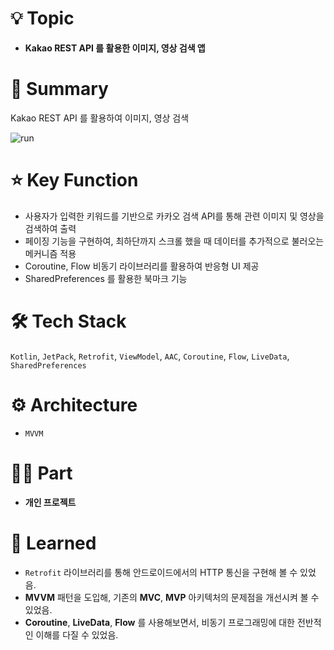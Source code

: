 # 💡 Topic

- **Kakao REST API 를 활용한 이미지, 영상 검색 앱**

# 📝 Summary

Kakao REST API 를 활용하여 이미지, 영상 검색 

![run](https://github.com/kt2790/image_search_app/assets/138543028/c9dfb645-0096-4cb8-8639-ae24aa2fc693)

# ⭐️ Key Function

- 사용자가 입력한 키워드를 기반으로 카카오 검색 API를 통해 관련 이미지 및 영상을 검색하여 출력
- 페이징 기능을 구현하여, 최하단까지 스크롤 했을 때 데이터를 추가적으로 불러오는 메커니즘 적용
- Coroutine, Flow 비동기 라이브러리를 활용하여 반응형 UI 제공
- SharedPreferences 를 활용한 북마크 기능

# 🛠 Tech Stack

`Kotlin`, `JetPack`, `Retrofit`, `ViewModel`, `AAC`, `Coroutine`, `Flow`, `LiveData`, `SharedPreferences`

# ⚙️ Architecture

- `MVVM`

# 🤚🏻 Part

- **개인 프로젝트**

# 🤔 Learned

- `Retrofit` 라이브러리를 통해 안드로이드에서의 HTTP 통신을 구현해 볼 수 있었음.
- **MVVM** 패턴을 도입해, 기존의 **MVC**, **MVP** 아키텍처의 문제점을 개선시켜 볼 수 있었음.
- **Coroutine**, **LiveData**, **Flow** 를 사용해보면서, 비동기 프로그래밍에 대한 전반적인 이해를 다질 수 있었음.
